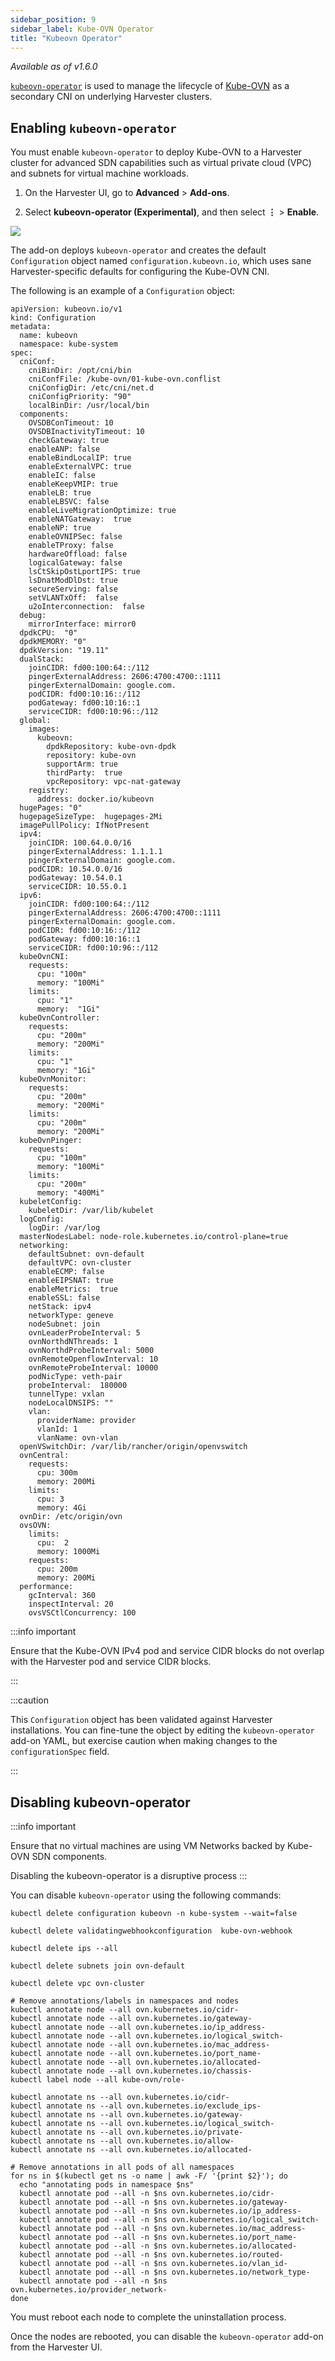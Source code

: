 ```yaml
---
sidebar_position: 9
sidebar_label: Kube-OVN Operator
title: "Kubeovn Operator"
---
```


<head>
  <link rel="canonical" href="https://docs.harvesterhci.io/v1.6/advanced/addons/kubeovn-operator"/>
</head>

_Available as of v1.6.0_

[`kubeovn-operator`](https://github.com/harvester/kubeovn-operator) is used to manage the lifecycle of [Kube-OVN](https://github.com/kubeovn/kube-ovn) as a secondary CNI on underlying Harvester clusters.

## Enabling `kubeovn-operator`

You must enable `kubeovn-operator` to deploy Kube-OVN to a Harvester cluster for advanced SDN capabilities such as virtual private cloud (VPC) and subnets for virtual machine workloads.

1. On the Harvester UI, go to **Advanced** > **Add-ons**.

1. Select **kubeovn-operator (Experimental)**, and then select **⋮** > **Enable**.

  ![](/img/kubeovn-operator.png)

The add-on deploys `kubeovn-operator` and creates the default `Configuration` object named `configuration.kubeovn.io`, which uses sane Harvester-specific defaults for configuring the Kube-OVN CNI.

The following is an example of a `Configuration` object:

```
apiVersion: kubeovn.io/v1
kind: Configuration
metadata:
  name: kubeovn
  namespace: kube-system
spec:
  cniConf:
    cniBinDir: /opt/cni/bin
    cniConfFile: /kube-ovn/01-kube-ovn.conflist
    cniConfigDir: /etc/cni/net.d
    cniConfigPriority: "90"
    localBinDir: /usr/local/bin
  components:
    OVSDBConTimeout: 10
    OVSDBInactivityTimeout: 10
    checkGateway: true
    enableANP: false
    enableBindLocalIP: true
    enableExternalVPC: true
    enableIC: false
    enableKeepVMIP: true
    enableLB: true
    enableLBSVC: false
    enableLiveMigrationOptimize: true
    enableNATGateway:  true
    enableNP: true
    enableOVNIPSec: false
    enableTProxy: false
    hardwareOffload: false
    logicalGateway: false
    lsCtSkipOstLportIPS: true
    lsDnatModDlDst: true
    secureServing: false
    setVLANTxOff:  false
    u2oInterconnection:  false
  debug:
    mirrorInterface: mirror0
  dpdkCPU:  "0"
  dpdkMEMORY: "0"
  dpdkVersion: "19.11"
  dualStack:
    joinCIDR: fd00:100:64::/112
    pingerExternalAddress: 2606:4700:4700::1111
    pingerExternalDomain: google.com.
    podCIDR: fd00:10:16::/112
    podGateway: fd00:10:16::1
    serviceCIDR: fd00:10:96::/112
  global:
    images:
      kubeovn:
        dpdkRepository: kube-ovn-dpdk
        repository: kube-ovn
        supportArm: true
        thirdParty:  true
        vpcRepository: vpc-nat-gateway
    registry:
      address: docker.io/kubeovn
  hugePages: "0"
  hugepageSizeType:  hugepages-2Mi
  imagePullPolicy: IfNotPresent
  ipv4:
    joinCIDR: 100.64.0.0/16
    pingerExternalAddress: 1.1.1.1
    pingerExternalDomain: google.com.
    podCIDR: 10.54.0.0/16
    podGateway: 10.54.0.1
    serviceCIDR: 10.55.0.1
  ipv6:
    joinCIDR: fd00:100:64::/112
    pingerExternalAddress: 2606:4700:4700::1111
    pingerExternalDomain: google.com.
    podCIDR: fd00:10:16::/112
    podGateway: fd00:10:16::1
    serviceCIDR: fd00:10:96::/112
  kubeOvnCNI:
    requests:
      cpu: "100m"
      memory: "100Mi"
    limits:
      cpu: "1"
      memory:  "1Gi"
  kubeOvnController:
    requests:
      cpu: "200m"
      memory: "200Mi"
    limits:
      cpu: "1"
      memory: "1Gi"
  kubeOvnMonitor:
    requests:
      cpu: "200m"
      memory: "200Mi"
    limits:
      cpu: "200m"
      memory: "200Mi"
  kubeOvnPinger:
    requests:
      cpu: "100m"
      memory: "100Mi"
    limits:
      cpu: "200m"
      memory: "400Mi"
  kubeletConfig:
    kubeletDir: /var/lib/kubelet
  logConfig:
    logDir: /var/log
  masterNodesLabel: node-role.kubernetes.io/control-plane=true
  networking:
    defaultSubnet: ovn-default
    defaultVPC: ovn-cluster
    enableECMP: false
    enableEIPSNAT: true
    enableMetrics:  true
    enableSSL: false
    netStack: ipv4
    networkType: geneve
    nodeSubnet: join
    ovnLeaderProbeInterval: 5
    ovnNorthdNThreads: 1
    ovnNorthdProbeInterval: 5000
    ovnRemoteOpenflowInterval: 10
    ovnRemoteProbeInterval: 10000
    podNicType: veth-pair
    probeInterval:  180000
    tunnelType: vxlan
    nodeLocalDNSIPS: ""
    vlan:
      providerName: provider
      vlanId: 1
      vlanName: ovn-vlan
  openVSwitchDir: /var/lib/rancher/origin/openvswitch
  ovnCentral:
    requests:
      cpu: 300m
      memory: 200Mi
    limits:
      cpu: 3
      memory: 4Gi
  ovnDir: /etc/origin/ovn
  ovsOVN:
    limits:
      cpu:  2
      memory: 1000Mi
    requests:
      cpu: 200m
      memory: 200Mi
  performance:
    gcInterval: 360
    inspectInterval: 20
    ovsVSCtlConcurrency: 100
```

:::info important

Ensure that the Kube-OVN IPv4 pod and service CIDR blocks do not overlap with the Harvester pod and service CIDR blocks.

:::

:::caution

This `Configuration` object has been validated against Harvester installations. You can fine-tune the object by editing the `kubeovn-operator` add-on YAML, but exercise caution when making changes to the `configurationSpec` field.

:::

## Disabling kubeovn-operator
:::info important

Ensure that no virtual machines are using VM Networks backed by Kube-OVN SDN components.

Disabling the kubeovn-operator is a disruptive process
:::

You can disable `kubeovn-operator` using the following commands:

```
kubectl delete configuration kubeovn -n kube-system --wait=false

kubectl delete validatingwebhookconfiguration  kube-ovn-webhook

kubectl delete ips --all

kubectl delete subnets join ovn-default

kubectl delete vpc ovn-cluster

# Remove annotations/labels in namespaces and nodes
kubectl annotate node --all ovn.kubernetes.io/cidr-
kubectl annotate node --all ovn.kubernetes.io/gateway-
kubectl annotate node --all ovn.kubernetes.io/ip_address-
kubectl annotate node --all ovn.kubernetes.io/logical_switch-
kubectl annotate node --all ovn.kubernetes.io/mac_address-
kubectl annotate node --all ovn.kubernetes.io/port_name-
kubectl annotate node --all ovn.kubernetes.io/allocated-
kubectl annotate node --all ovn.kubernetes.io/chassis- 
kubectl label node --all kube-ovn/role-

kubectl annotate ns --all ovn.kubernetes.io/cidr-
kubectl annotate ns --all ovn.kubernetes.io/exclude_ips-
kubectl annotate ns --all ovn.kubernetes.io/gateway-
kubectl annotate ns --all ovn.kubernetes.io/logical_switch-
kubectl annotate ns --all ovn.kubernetes.io/private-
kubectl annotate ns --all ovn.kubernetes.io/allow-
kubectl annotate ns --all ovn.kubernetes.io/allocated-

# Remove annotations in all pods of all namespaces
for ns in $(kubectl get ns -o name | awk -F/ '{print $2}'); do
  echo "annotating pods in namespace $ns"
  kubectl annotate pod --all -n $ns ovn.kubernetes.io/cidr-
  kubectl annotate pod --all -n $ns ovn.kubernetes.io/gateway-
  kubectl annotate pod --all -n $ns ovn.kubernetes.io/ip_address-
  kubectl annotate pod --all -n $ns ovn.kubernetes.io/logical_switch-
  kubectl annotate pod --all -n $ns ovn.kubernetes.io/mac_address-
  kubectl annotate pod --all -n $ns ovn.kubernetes.io/port_name-
  kubectl annotate pod --all -n $ns ovn.kubernetes.io/allocated-
  kubectl annotate pod --all -n $ns ovn.kubernetes.io/routed-
  kubectl annotate pod --all -n $ns ovn.kubernetes.io/vlan_id-
  kubectl annotate pod --all -n $ns ovn.kubernetes.io/network_type-
  kubectl annotate pod --all -n $ns ovn.kubernetes.io/provider_network-
done
```

You must reboot each node to complete the uninstallation process.

Once the nodes are rebooted, you can disable the `kubeovn-operator` add-on from the Harvester UI.
